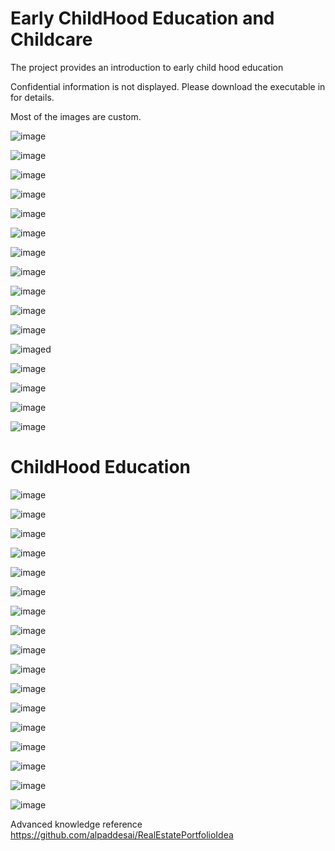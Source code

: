 # Early ChildHood Education and Childcare

The project provides an introduction to early child  hood education

Confidential information is not displayed. Please download the executable in for details.

Most of the images are custom.

![image](ChildHoodDevelopment.png)

![image](BrightHorizonsI.jpg)

![image](ParentingNutrition.jpg)

![image](ChildHealthcare.jpg)

![image](EarlyChildHoodEducation.jpg)

![image](KidsNutrition.jpg)

![image](TownRecreationCenterSchoolEvents.jpg)

![image](ActivitiesToDoWithKids.jpg)

![image](Shopping.jpg)

![image](FourSeasonsActivities.jpg)

![image](EarlyDevelopmentSkillsforKids.jpg)

![imaged](ElementarySchoolActivities.jpg)

![image](DomesticTravelwithChild.jpg)

![image](BuildingRelationshipsI.jpg)

![image](AirTravelChild.JPG)

![image](FamilyIntroductions.JPG)

# ChildHood Education 

![image](HealthCare.jpg)

![image](ReadingProgram.JPG)

![image](CelebrationsAtSchoolWithChild.JPG)

![image](ActivitiesToDoWithChild.JPG)

![image](ElementarySchool.JPG)

![image](ElementarySchoolHomework.JPG)

![image](MathProgram.JPG)

![image](EthnicCuisinesI.jpg)

![image](EducationalExtraCurricularActivities.jpg)

![image](MultiCulturalExperienceKids.jpg)

![image](Languages.jpg)

![image](RealEstateLivingArrangements.jpg)

![image](PracticeMakesPerfect.jpg)

![image](Grandparents.jpg)

![image](GettingReadyMiddleSchool.jpg)

![image](EthicsandExcellence.png)

![image](USCopyrightCertificate.png)

Advanced knowledge reference https://github.com/alpaddesai/RealEstatePortfolioIdea
